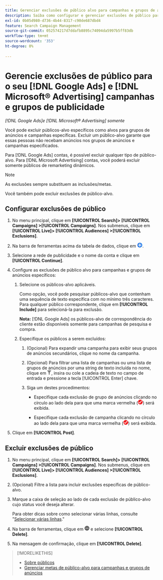 ```yaml
---
title: Gerenciar exclusões de público alvo para campanhas e grupos de anúncios
description: Saiba como configurar e gerenciar exclusões de público para o seu [!DNL Google Ads] e [!DNL Microsoft® Advertising] campanhas e grupos de publicidade.
exl-id: 0b05d980-d736-4b44-8317-c90de687dbd4
feature: Search Campaign Management
source-git-commit: 052574217d7ddafb8895c74094da5997b5ff83db
workflow-type: tm+mt
source-wordcount: '353'
ht-degree: 0%

---
```


# Gerencie exclusões de público para o seu [!DNL Google Ads] e [!DNL Microsoft® Advertising] campanhas e grupos de publicidade

*[!DNL Google Ads]e [!DNL Microsoft® Advertising] somente*

Você pode excluir públicos-alvo específicos como alvos para grupos de anúncios e campanhas específicas. Excluir um público-alvo garante que essas pessoas não recebam anúncios nos grupos de anúncios e campanhas especificados.

Para [!DNL Google Ads] contas, é possível excluir qualquer tipo de público-alvo. Para [!DNL Microsoft Advertising] contas, você poderá excluir somente públicos de remarketing dinâmicos.

>[!NOTE]
>
>As exclusões sempre substituem as inclusões/metas.

Você também pode excluir exclusões de público-alvo.

## Configurar exclusões de público

1. No menu principal, clique em **[!UICONTROL Search]> [!UICONTROL Campaigns] >[!UICONTROL Campaigns]**. Nos submenus, clique em **[!UICONTROL Live]> [!UICONTROL Audiences] >[!UICONTROL Exclusions]**.

1. Na barra de ferramentas acima da tabela de dados, clique em ![Criar](/help/search-social-commerce/assets/add.png "Criar").

1. Selecione a rede de publicidade e o nome da conta e clique em **[!UICONTROL Continue]**.

1. Configure as exclusões de público alvo para campanhas e grupos de anúncios específicos:

   1. Selecione os públicos-alvo aplicáveis.

      Como opção, você pode pesquisar públicos-alvo que contenham uma sequência de texto específica com no mínimo três caracteres. Para qualquer público correspondente, clique em **[!UICONTROL Include]** para selecioná-la para exclusão.

      **Nota:** [!DNL Google Ads] os públicos-alvo de correspondência do cliente estão disponíveis somente para campanhas de pesquisa e compra.

   1. Especifique os públicos a serem excluídos:

      1. (Opcional) Para expandir uma campanha para exibir seus grupos de anúncios secundários, clique no nome da campanha.

      1. (Opcional) Para filtrar uma lista de campanhas ou uma lista de grupos de anúncios por uma string de texto incluída no nome, clique em ![Filtro](/help/search-social-commerce/assets/filter.png "Filtro"), insira ou cole a cadeia de texto no campo de entrada e pressione a tecla [!UICONTROL Enter] chave.

      1. Siga um destes procedimentos:

         * Especifique cada exclusão de grupo de anúncios clicando no círculo ao lado dela para que uma marca vermelha (![Excluir](/help/search-social-commerce/assets/exclude.png "Excluir")) será exibida.

         * Especifique cada exclusão de campanha clicando no círculo ao lado dela para que uma marca vermelha (![Excluir](/help/search-social-commerce/assets/exclude.png "Excluir")) será exibida.

1. Clique em **[!UICONTROL Post]**.

## Excluir exclusões de público

1. No menu principal, clique em **[!UICONTROL Search]> [!UICONTROL Campaigns] >[!UICONTROL Campaigns]**. Nos submenus, clique em **[!UICONTROL Live]> [!UICONTROL Audiences] >[!UICONTROL Exclusions]**.

1. (Opcional) Filtre a lista para incluir exclusões específicas de público-alvo.

1. Marque a caixa de seleção ao lado de cada exclusão de público-alvo cujo status você deseja alterar.

   Para obter dicas sobre como selecionar várias linhas, consulte &quot;[Selecionar várias linhas](/help/search-social-commerce/common-tasks/navigation-editing-selection/multiple-rows-select.md).&quot;

1. Na barra de ferramentas, clique em ![Mais ações](/help/search-social-commerce/assets/more.png "Mais ações") e selecione **[!UICONTROL Delete]**.

1. Na mensagem de confirmação, clique em **[!UICONTROL Delete]**.

>[!MORELIKETHIS]
>
>* [Sobre públicos](audience-about.md)
>* [Gerenciar metas de público-alvo para campanhas e grupos de anúncios](/help/search-social-commerce/campaign-management/campaigns/audience-targets-manage.md)
